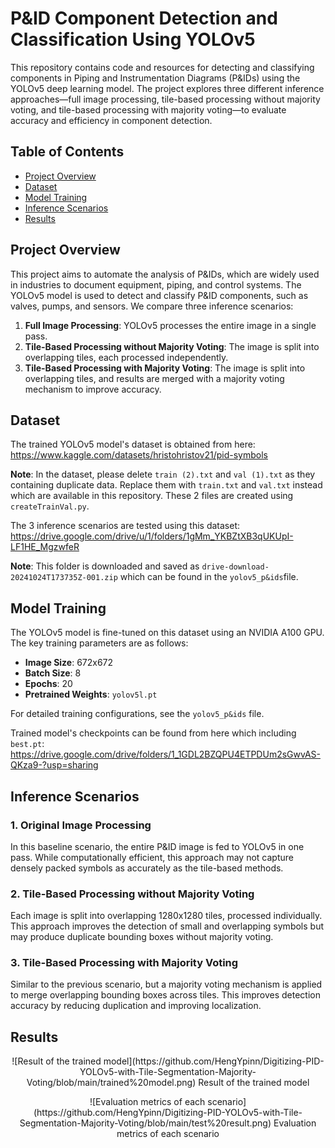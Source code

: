 # P&ID Component Detection and Classification Using YOLOv5

This repository contains code and resources for detecting and classifying components in Piping and Instrumentation Diagrams (P&IDs) using the YOLOv5 deep learning model. The project explores three different inference approaches—full image processing, tile-based processing without majority voting, and tile-based processing with majority voting—to evaluate accuracy and efficiency in component detection.

## Table of Contents

- [Project Overview](#project-overview)
- [Dataset](#dataset)
- [Model Training](#model-training)
- [Inference Scenarios](#inference-scenarios)
- [Results](#results)



## Project Overview

This project aims to automate the analysis of P&IDs, which are widely used in industries to document equipment, piping, and control systems. The YOLOv5 model is used to detect and classify P&ID components, such as valves, pumps, and sensors. We compare three inference scenarios:

1. **Full Image Processing**: YOLOv5 processes the entire image in a single pass.
2. **Tile-Based Processing without Majority Voting**: The image is split into overlapping tiles, each processed independently.
3. **Tile-Based Processing with Majority Voting**: The image is split into overlapping tiles, and results are merged with a majority voting mechanism to improve accuracy.

## Dataset

The trained YOLOv5 model's dataset is obtained from here: https://www.kaggle.com/datasets/hristohristov21/pid-symbols 

**Note**: In the dataset, please delete `train (2).txt` and `val (1).txt` as they containing duplicate data. Replace them with `train.txt` and `val.txt` instead which are available in this repository. These 2 files are created using `createTrainVal.py`.

The 3 inference scenarios are tested using this dataset:
https://drive.google.com/drive/u/1/folders/1gMm_YKBZtXB3qUKUpI-LF1HE_MgzwfeR

**Note**: This folder is downloaded and saved as `drive-download-20241024T173735Z-001.zip` which can be found in the `yolov5_p&ids`file.

## Model Training

The YOLOv5 model is fine-tuned on this dataset using an NVIDIA A100 GPU. The key training parameters are as follows:
- **Image Size**: 672x672
- **Batch Size**: 8
- **Epochs**: 20
- **Pretrained Weights**: `yolov5l.pt`

For detailed training configurations, see the `yolov5_p&ids` file.

Trained model's checkpoints can be found from here which including `best.pt`:
https://drive.google.com/drive/folders/1_1GDL2BZQPU4ETPDUm2sGwvAS-QKza9-?usp=sharing

## Inference Scenarios

### 1. Original Image Processing
In this baseline scenario, the entire P&ID image is fed to YOLOv5 in one pass. While computationally efficient, this approach may not capture densely packed symbols as accurately as the tile-based methods.

### 2. Tile-Based Processing without Majority Voting
Each image is split into overlapping 1280x1280 tiles, processed individually. This approach improves the detection of small and overlapping symbols but may produce duplicate bounding boxes without majority voting.

### 3. Tile-Based Processing with Majority Voting
Similar to the previous scenario, but a majority voting mechanism is applied to merge overlapping bounding boxes across tiles. This improves detection accuracy by reducing duplication and improving localization.

## Results
<p align="center">
![Result of the trained model](https://github.com/HengYpinn/Digitizing-PID-YOLOv5-with-Tile-Segmentation-Majority-Voting/blob/main/trained%20model.png)
Result of the trained model
</p>
<p align="center">
![Evaluation metrics of each scenario](https://github.com/HengYpinn/Digitizing-PID-YOLOv5-with-Tile-Segmentation-Majority-Voting/blob/main/test%20result.png)
Evaluation metrics of each scenario
</p>
